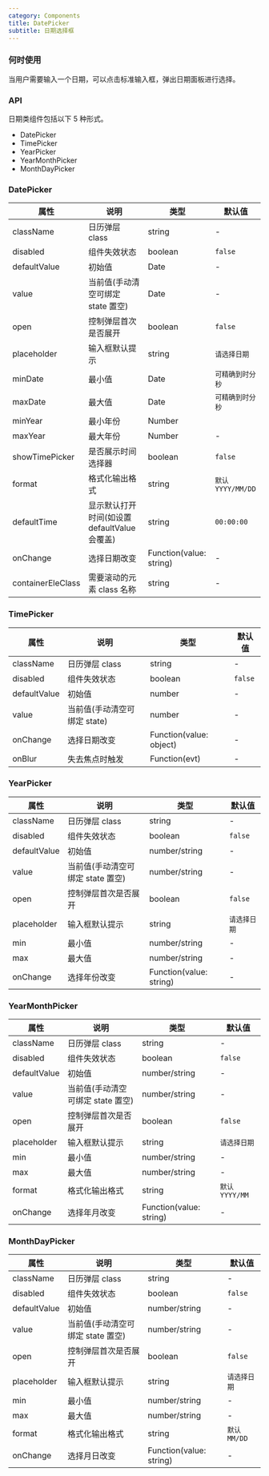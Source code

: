 ```yaml
---
category: Components
title: DatePicker
subtitle: 日期选择框
---
```


### 何时使用

当用户需要输入一个日期，可以点击标准输入框，弹出日期面板进行选择。

### API

日期类组件包括以下 5 种形式。

-   DatePicker
-   TimePicker
-   YearPicker
-   YearMonthPicker
-   MonthDayPicker

### DatePicker

| 属性              | 说明                                         | 类型                    | 默认值            |
| ----------------- | -------------------------------------------- | ----------------------- | ----------------- |
| className         | 日历弹层 class                               | string                  | -                 |
| disabled          | 组件失效状态                                 | boolean                 | `false`           |
| defaultValue      | 初始值                                       | Date                    | -                 |
| value             | 当前值(手动清空可绑定 state 置空)            | Date                    | -                 |
| open              | 控制弹层首次是否展开                         | boolean                 | `false`           |
| placeholder       | 输入框默认提示                               | string                  | `请选择日期`      |
| minDate           | 最小值                                       | Date                    | `可精确到时分秒`  |
| maxDate           | 最大值                                       | Date                    | `可精确到时分秒`  |
| minYear           | 最小年份                                     | Number                  |                   |
| maxYear           | 最大年份                                     | Number                  | -                 |
| showTimePicker    | 是否展示时间选择器                           | boolean                 | `false`           |
| format            | 格式化输出格式                               | string                  | `默认 YYYY/MM/DD` |
| defaultTime       | 显示默认打开时间(如设置 defaultValue 会覆盖) | string                  | `00:00:00`        |
| onChange          | 选择日期改变                                 | Function(value: string) | -                 |
| containerEleClass | 需要滚动的元素 class 名称                    | string                  | -                 |

### TimePicker

| 属性         | 说明                         | 类型                    | 默认值  |
| ------------ | ---------------------------- | ----------------------- | ------- |
| className    | 日历弹层 class               | string                  | -       |
| disabled     | 组件失效状态                 | boolean                 | `false` |
| defaultValue | 初始值                       | number                  | -       |
| value        | 当前值(手动清空可绑定 state) | number                  | -       |
| onChange     | 选择日期改变                 | Function(value: object) | -       |
| onBlur       | 失去焦点时触发               | Function(evt)           | -       |

### YearPicker

| 属性         | 说明                              | 类型                    | 默认值       |
| ------------ | --------------------------------- | ----------------------- | ------------ |
| className    | 日历弹层 class                    | string                  | -            |
| disabled     | 组件失效状态                      | boolean                 | `false`      |
| defaultValue | 初始值                            | number/string           | -            |
| value        | 当前值(手动清空可绑定 state 置空) | number/string           | -            |
| open         | 控制弹层首次是否展开              | boolean                 | `false`      |
| placeholder  | 输入框默认提示                    | string                  | `请选择日期` |
| min          | 最小值                            | number/string           | -            |
| max          | 最大值                            | number/string           | -            |
| onChange     | 选择年份改变                      | Function(value: string) | -            |

### YearMonthPicker

| 属性         | 说明                              | 类型                    | 默认值         |
| ------------ | --------------------------------- | ----------------------- | -------------- |
| className    | 日历弹层 class                    | string                  | -              |
| disabled     | 组件失效状态                      | boolean                 | `false`        |
| defaultValue | 初始值                            | number/string           | -              |
| value        | 当前值(手动清空可绑定 state 置空) | number/string           | -              |
| open         | 控制弹层首次是否展开              | boolean                 | `false`        |
| placeholder  | 输入框默认提示                    | string                  | `请选择日期`   |
| min          | 最小值                            | number/string           | -              |
| max          | 最大值                            | number/string           | -              |
| format       | 格式化输出格式                    | string                  | `默认 YYYY/MM` |
| onChange     | 选择年月改变                      | Function(value: string) | -              |

### MonthDayPicker

| 属性         | 说明                              | 类型                    | 默认值       |
| ------------ | --------------------------------- | ----------------------- | ------------ |
| className    | 日历弹层 class                    | string                  | -            |
| disabled     | 组件失效状态                      | boolean                 | `false`      |
| defaultValue | 初始值                            | number/string           | -            |
| value        | 当前值(手动清空可绑定 state 置空) | number/string           | -            |
| open         | 控制弹层首次是否展开              | boolean                 | `false`      |
| placeholder  | 输入框默认提示                    | string                  | `请选择日期` |
| min          | 最小值                            | number/string           | -            |
| max          | 最大值                            | number/string           | -            |
| format       | 格式化输出格式                    | string                  | `默认 MM/DD` |
| onChange     | 选择月日改变                      | Function(value: string) | -            |

